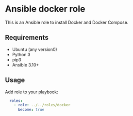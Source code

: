 # Ansible docker role

This is an Ansible role to install Docker and Docker Compose.

## Requirements 

- Ubuntu (any version0)
- Python 3
- pip3
- Ansible 3.10+

## Usage

Add role to your playbook:
```yaml
  roles:
    - role: ../../roles/docker
      become: true
```